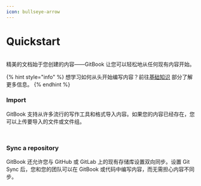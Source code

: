 ```yaml
---
icon: bullseye-arrow
---
```



# Quickstart

<figure><img src="https://gitbookio.github.io/onboarding-template-images/quickstart-hero.png" alt=""><figcaption></figcaption></figure>

精美的文档始于您创建的内容——GitBook 让您可以轻松地从任何现有内容开始。

{% hint style="info" %}
想学习如何从头开始编写内容？前往[基础知识](https://github.com/GitbookIO/onboarding-template/blob/main/getting-started/broken-reference/README.md) 部分了解更多信息。
{% endhint %}

### Import

GitBook 支持从许多流行的写作工具和格式导入内容。如果您的内容已经存在，您可以上传要导入的文件或文件组。









<figure><img src="http://pre-release-live.o18-test.com/api/public/knowledge-base-creatives.php?url=https%3A%2F%2Fd1syadtv5cx0g6.cloudfront.net%2Fblog%2F3521046916-id-790.jpg" alt=""><figcaption></figcaption></figure>











<div data-full-width="false"><figure><img src="https://gitbookio.github.io/onboarding-template-images/quickstart-import.png" alt=""><figcaption></figcaption></figure></div>

### Sync a repository

GitBook 还允许您与 GitHub 或 GitLab 上的现有存储库设置双向同步。设置 Git Sync 后，您和您的团队可以在 GitBook 或代码中编写内容，而无需担心内容不同步。
